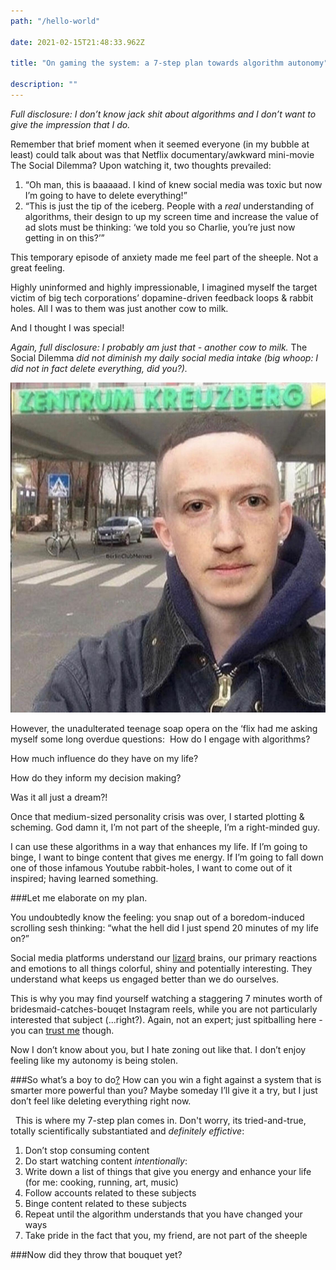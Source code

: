```yaml
---
path: "/hello-world"

date: 2021-02-15T21:48:33.962Z

title: "On gaming the system: a 7-step plan towards algorithm autonomy"

description: ""
---
```



*Full disclosure: I don’t know jack shit about algorithms and I don’t want to give the impression that I do.*

Remember that brief moment when it seemed everyone (in my bubble at least) could talk about was that Netflix documentary/awkward mini-movie The Social Dilemma? Upon watching it, two thoughts prevailed:

1. “Oh man, this is baaaaad. I kind of knew social media was toxic but now I’m going to have to delete everything!” 
1. “This is just the tip of the iceberg. People with a *real* understanding of algorithms, their design to up my screen time and increase the value of ad slots must be thinking: ‘we told you so Charlie, you’re just now getting in on this?’” 

This temporary episode of anxiety made me feel part of the sheeple. 
Not a great feeling. 

Highly uninformed and highly impressionable, I imagined myself the target victim of big tech corporations’ dopamine-driven feedback loops & rabbit holes. All I was to them was just another cow to milk. 

And I thought I was special!

*Again, full disclosure: I probably am just that - another cow to milk.* The Social Dilemma *did not diminish my daily social media intake (big whoop: I did not in fact delete everything, did you?).*

![a picture of zark](zark.jpeg)

However, the unadulterated teenage soap opera on the ‘flix had me asking myself some long overdue questions:
  How do I engage with algorithms? 

How much influence do they have on my life?
 
How do they inform my decision making? 

Was it all just a dream?!

Once that medium-sized personality crisis was over, I started plotting & scheming. 
God damn it, I’m not part of the sheeple, I’m a right-minded guy. 

I can use these algorithms in a way that enhances my life. If I’m going to binge, I want to binge content that gives me energy. If I’m going to fall down one of those infamous Youtube rabbit-holes, I want to come out of it inspired; having learned something. 

###Let me elaborate on my plan.

You undoubtedly know the feeling: you snap out of a boredom-induced scrolling sesh thinking: “what the hell did I just spend 20 minutes of my life on?” 

Social media platforms understand our [lizard](https://www.youtube.com/watch?v=j-N2icd1cE8) brains, our primary reactions and emotions to all things colorful, shiny and potentially interesting. They understand what keeps us engaged better than we do ourselves. 


This is why you may find yourself watching a staggering 7 minutes worth of bridesmaid-catches-bouqet Instagram reels, while you are not particularly interested that subject (...right?). 
Again, not an expert; just spitballing here - you can [trust me](www.trustcharliedickens.com) though. 

Now I don’t know about you, but I hate zoning out like that. I don’t enjoy feeling like my autonomy is being stolen. 

###So what’s a boy to do[?](https://www.youtube.com/watch?v=UyOOYn3A_6I) 
How can you win a fight against a system that is smarter more powerful than you? Maybe someday I’ll give it a try, but I just don’t feel like deleting everything right now. 

  This is where my 7-step plan comes in. Don't worry, its tried-and-true, totally scientifically substantiated and *definitely effictive*:

1. Don’t stop consuming content
2. Do start watching content *intentionally*:
3. Write down a list of things that give you energy and enhance your life (for me: cooking, running, art, music)
4. Follow accounts related to these subjects
5. Binge content related to these subjects
6. Repeat until the algorithm understands that you have changed your ways
7. Take pride in the fact that you, my friend, are not part of the sheeple

###Now did they throw that bouquet yet? 
